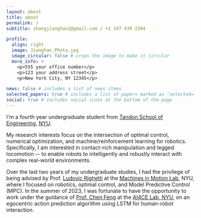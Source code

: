 ```yaml
---
layout: about
title: about
permalink: /
subtitle: zhangjianghan2@gmail.com / +1 347 439 2304

profile:
  align: right
  image: Jianghan_Photo.jpg
  image_circular: false # crops the image to make it circular
  more_info: >
    <p>555 your office number</p>
    <p>123 your address street</p>
    <p>New York City, NY 12345</p>

news: false # includes a list of news items
selected_papers: true # includes a list of papers marked as "selected={true}"
social: true # includes social icons at the bottom of the page
---
```


I'm a fourth year undergraduate student from [Tandon School of Engineering](https://engineering.nyu.edu/), [NYU](https://www.nyu.edu/).

My research interests focus on the intersection of optimal control, numerical optimization, and machine/reinforcement learning for robotics. Specifically, I am interested in contact-rich manipulation and legged locomotion -- to enable robots to intelligently and robustly interact with complex real-world environments.

Over the last two years of my undergraduate studies, I had the privilege of being advised by Prof. [Ludovic Righetti](https://engineering.nyu.edu/faculty/ludovic-righetti) at the [Machines in Motion Lab](https://www.machinesinmotion.org/), NYU, where I focused on robotics, optimal control, and Model Predictive Control (MPC). In the summer of 2023, I was fortunate to have the opportunity to work under the guidance of [Prof. Chen Feng](https://engineering.nyu.edu/faculty/chen-feng) at the [AI4CE Lab, NYU](https://ai4ce.github.io/), on an egocentric action prediction algorithm using LSTM for human-robot interaction.

